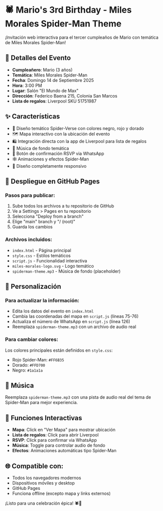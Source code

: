 # 🕷️ Mario's 3rd Birthday - Miles Morales Spider-Man Theme

¡Invitación web interactiva para el tercer cumpleaños de Mario con temática de Miles Morales Spider-Man!

## 🎉 Detalles del Evento

- **Cumpleañero**: Mario (3 años)
- **Temática**: Miles Morales Spider-Man
- **Fecha**: Domingo 14 de Septiembre 2025
- **Hora**: 3:00 PM
- **Lugar**: Salón "El Mundo de Max"
- **Dirección**: Federico Baena 215, Colonia San Marcos
- **Lista de regalos**: Liverpool SKU 51751987

## ✨ Características

- 🎨 Diseño temático Spider-Verse con colores negro, rojo y dorado
- 🗺️ Mapa interactivo con la ubicación del evento
- 🛍️ Integración directa con la app de Liverpool para lista de regalos
- 🎵 Música de fondo temática
- 📱 Botón de confirmación RSVP via WhatsApp
- 🕸️ Animaciones y efectos Spider-Man
- 📱 Diseño completamente responsivo

## 🚀 Despliegue en GitHub Pages

### Pasos para publicar:

1. Sube todos los archivos a tu repositorio de GitHub
2. Ve a Settings > Pages en tu repositorio
3. Selecciona "Deploy from a branch"
4. Elige "main" branch y "/ (root)"
5. Guarda los cambios

### Archivos incluidos:
- `index.html` - Página principal
- `style.css` - Estilos temáticos
- `script.js` - Funcionalidad interactiva
- `miles-morales-logo.svg` - Logo temático
- `spiderman-theme.mp3` - Música de fondo (placeholder)

## 🔧 Personalización

### Para actualizar la información:
- Edita los datos del evento en `index.html`
- Cambia las coordenadas del mapa en `script.js` (líneas 75-76)
- Actualiza el número de WhatsApp en `script.js` (línea 126)
- Reemplaza `spiderman-theme.mp3` con un archivo de audio real

### Para cambiar colores:
Los colores principales están definidos en `style.css`:
- Rojo Spider-Man: `#FF6B35`
- Dorado: `#FFD700`
- Negro: `#1a1a1a`

## 🎵 Música

Reemplaza `spiderman-theme.mp3` con una pista de audio real del tema de Spider-Man para mejor experiencia.

## 📱 Funciones Interactivas

- **Mapa**: Click en "Ver Mapa" para mostrar ubicación
- **Lista de regalos**: Click para abrir Liverpool
- **RSVP**: Click para confirmar via WhatsApp
- **Música**: Toggle para controlar audio de fondo
- **Efectos**: Animaciones automáticas tipo Spider-Man

## 🌐 Compatible con:
- Todos los navegadores modernos
- Dispositivos móviles y desktop
- GitHub Pages
- Funciona offline (excepto mapa y links externos)

¡Listo para una celebración épica! 🕷️🎂